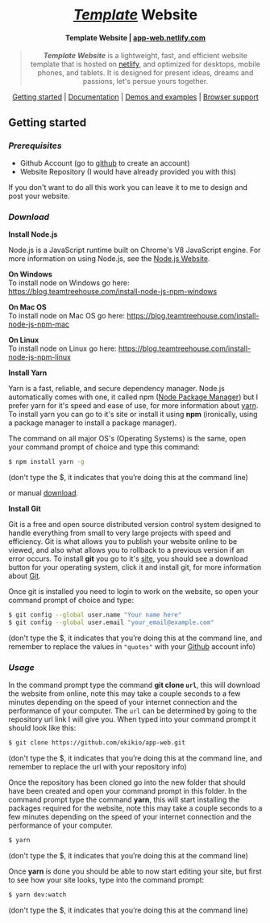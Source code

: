 <h1 align="center">
  <a style="font-style: italic" href="https://app-web.netlify.com/">Template</a> Website
</h1>

<h4 align="center">Template Website | <a href="https://app-web.netlify.com/" target="_blank">app-web.netlify.com</a></h4>

<blockquote align="center">
  <em style="font-weight: bold">Template Website</em> is a lightweight, fast, and efficient website template that is hosted on <a href="netlify.com">netlify</a>, and optimized for desktops, mobile phones, and tablets. It is designed for present ideas, dreams and passions, let's persue yours together.
</blockquote>

<p align="center">
  <a href="#getting-started">Getting started</a>&nbsp;|&nbsp;<a href="#documentation">Documentation</a>&nbsp;|&nbsp;<a href="#demos-and-examples">Demos and examples</a>&nbsp;|&nbsp;<a href="#browser-support">Browser support</a>
</p>

## Getting started

### *Prerequisites*
* Github Account (go to [github](github.com) to create an account)
* Website Repository (I would have already provided you with this)

If you don't want to do all this work you can leave it to me to design and post your website.

### *Download*

**Install Node.js**

Node.js is a JavaScript runtime built on Chrome's V8 JavaScript engine. For more information on using Node.js, see the [Node.js Website](https://nodejs.org/en/about/).

<p>
<strong>On Windows</strong><br>
To install node on Windows go here: <a href="https://blog.teamtreehouse.com/install-node-js-npm-windows">https://blog.teamtreehouse.com/install-node-js-npm-windows</a>
</p>

<p>
<strong>On Mac OS</strong><br>
To install node on Mac OS go here: <a href="https://blog.teamtreehouse.com/install-node-js-npm-mac">https://blog.teamtreehouse.com/install-node-js-npm-mac</a>
</p>

<p>
<strong>On Linux</strong><br>
To install node on Linux go here: <a href="https://blog.teamtreehouse.com/install-node-js-npm-linux">https://blog.teamtreehouse.com/install-node-js-npm-linux</a>
</p>


**Install Yarn**

Yarn is a fast, reliable, and secure dependency manager. Node.js automatically comes with one, it called npm ([Node Package Manager](https://www.npmjs.com/)) but I prefer yarn for it's speed and ease of use, for more information about [yarn](https://yarnpkg.com/en/). To install yarn you can go to it's site or install it using **npm** (ironically, using a package manager to install a package manager).

The command on all major OS's (Operating Systems) is the same, open your command prompt of choice and type this command:
```bash
$ npm install yarn -g
```
(don't type the $, it indicates that you’re doing this at the command line)

or manual [download](https://yarnpkg.com/en/docs/install#windows-stable).


**Install Git**

Git is a free and open source distributed version control system designed to handle everything from small to very large projects with speed and efficiency. Git is what allows you to publish your website online to be viewed, and also what allows you to rollback to a previous version if an error occurs. To install **git** you go to it's [site](https://git-scm.com/), you should see a download button for your operating system, click it and install git, for more information about [Git](https://git-scm.com/about).

Once git is installed you need to login to work on the website, so open your command prompt of choice and type:
```bash
$ git config --global user.name "Your name here"
$ git config --global user.email "your_email@example.com"
```
(don't type the $, it indicates that you’re doing this at the command line, and remember to replace the values in `"quotes"` with your [Github](github.com) account info)

### *Usage*

In the command prompt type the command **git clone `url`**, this will download the website from online, note this may take a couple seconds to a few minutes depending on the speed of your internet connection and the performance of your computer. The `url` can be determined by going to the repository url link I will give you. When typed into your command prompt it should look like this:
```bash
$ git clone https://github.com/okikio/app-web.git
```
(don't type the $, it indicates that you’re doing this at the command line, and remember to replace the url with your repository info) 

Once the repository has been cloned go into the new folder that should have been created and open your command prompt in this folder. In the command prompt type the command **yarn**, this will start installing the packages required for the website, note this may take a couple seconds to a few minutes depending on the speed of your internet connection and the performance of your computer.
```bash
$ yarn
```
(don't type the $, it indicates that you’re doing this at the command line) 

Once **yarn** is done you should be able to now start editing your site, but first to see how your site looks, type into the command prompt:
```bash
$ yarn dev:watch
```
(don't type the $, it indicates that you’re doing this at the command line) 
